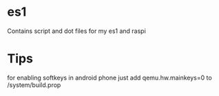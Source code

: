 # es1
Contains script and dot files for my es1 and raspi

# Tips
for enabling softkeys in android phone just add
qemu.hw.mainkeys=0
to /system/build.prop

